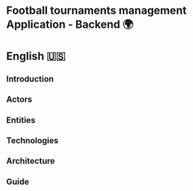 # Football tournaments management Application - Backend 🌍

# English 🇺🇸

## Introduction

## Actors

## Entities

## Technologies

## Architecture 

## Guide
